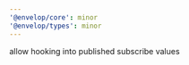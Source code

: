 ```yaml
---
'@envelop/core': minor
'@envelop/types': minor
---
```


allow hooking into published subscribe values
